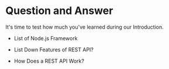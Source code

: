 # Question and Answer

It's time to test how much you've learned during our Introduction.

- List of Node.js Framework 

- List Down Features of REST API?

- How Does a REST API Work?
